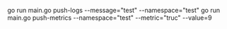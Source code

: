 go run main.go push-logs --message="test" --namespace="test"
go run main.go push-metrics --namespace="test" --metric="truc" --value=9